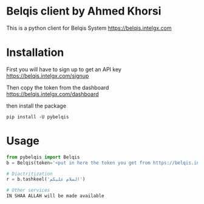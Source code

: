 # Belqis client by Ahmed Khorsi

This is a python client for Belqis System
https://belqis.intelgx.com

# Installation

First you will have to sign up to get an API key
https://belqis.intelgx.com/signup

Then copy the token from the dashboard
https://belqis.intelgx.com/dashboard

then install the package

`pip install -U pybelqis`

# Usage

```python
from pybelqis import Belqis
b = Belqis(token='<put in here the token you get from https://belqis.intelgx.com/dashboard>')

# Diactritization
r = b.tashkeel('السلام عليكم')

# Other services
IN SHAA ALLAH will be made available
```
